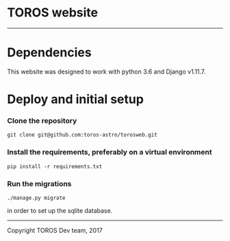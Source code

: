 # TOROS website

---

# Dependencies

This website was designed to work with python 3.6 and Django v1.11.7.

# Deploy and initial setup

### Clone the repository
```
git clone git@github.com:toros-astro/torosweb.git
```

### Install the requirements, preferably on a virtual environment

```
pip install -r requirements.txt
```

### Run the migrations

```
./manage.py migrate
```
in order to set up the sqlite database.


---
Copyright TOROS Dev team, 2017

